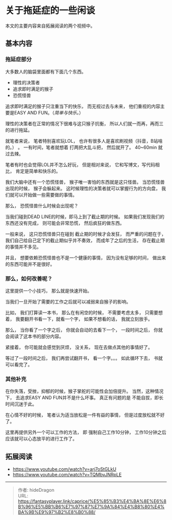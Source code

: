 # 关于拖延症的一些闲谈


本文的主要内容来自拓展阅读的两个视频中。 

## 基本内容

### 拖延症部分

大多数人的脑袋里面都有下面几个东西。  

- 理性的决策者
- 追求即时满足的猴子
- 恐慌怪兽

追求即时满足的猴子只注重当下的快乐， 而无视过去与未来， 他们重视的内容主要是EASY AND FUN。（*简单与快乐。*）

理性的决策者在正常的情况下很难与这只猴子抗衡， 所以人们就一而再，再而三的进行拖延。

就笔者来说， 笔者特别喜欢玩LOL， 也许有很多人是喜欢刷视频（抖音，B站啥的。） 。 一有时间，笔者就想着 打两把大乱斗把， 然后就开了。 40~60min 就过去辣。

笔者有时也会觉得LOL并不怎么好玩， 但是相对来说， 它和写博文，写代码相比， 肯定是简单和快乐的。

我们大脑中还有一个恐慌怪兽， 猴子唯一害怕的东西就是这只怪兽。  当恐慌怪兽出现的时候， 猴子会躲起来。 这时候理性的决策者就可以掌握行为的方向盘， 我们就可以开始做一些需要做的事情。 

那么， 恐慌怪兽什么时候会出现呢？ 

当我们碰到DEAD LINE的时候，即马上到了截止期的时候。 如果我们发现我们的东西还没有完成， 则可能会非常恐慌， 然后疯狂的做东西。

一般来说， 这只恐慌怪兽只在碰到 截止期的时候才会发狂， 而严重的问题在于， 我们自己给自己定下的截止期似乎并不奏效， 而成年了之后的生活， 存在截止期的事情并不多见。

并且， 想要依赖恐慌怪兽也不是一个健康的事情， 因为没有足够的时间， 做出来的东西可能并不是很好。

### 那么，如何改善呢？

这里提供一个小技巧， 那么就是快速开始。 

当我们一旦开始了需要的工作之后就可以减弱来自猴子的影响。 

比如， 我们打算读一本书， 那么在有闲空的时候， 不需要考虑太多， 只需要想着， 我要翻开书看一下，就看一个字， 如果不想看的话， 我就立刻放手。

那么， 当你看了一个字之后， 你就会自动的去看下一个， 一段时间之后， 你就会阅读了这本书的部分内容。 

紧接着， 你可能就会感觉到厌烦， 没关系， 现在去做点其他的事情好了。 

等过了一段时间之后， 我们再尝试翻开书， 看一个字。。。  如此循环下去， 书就可以看完了。



### 其他补充

在你失落，受挫，抑郁的时候，猴子掌舵的可能性会加倍提升。 当然，这种情况下， 去追求EASY AND FUN并不是什么坏事。 真正有问题的是 不能自拔，即长时间沉迷于此。

在心情不好的时候， 笔者认为适当放松是一件有益的事情， 但是过度放松就不好了。

这里再提供另外一个可以工作的方法， 即 强制自己工作10分钟， 工作10分钟之后应该就可以心态放平的进行工作了。 



## 拓展阅读

- https://www.youtube.com/watch?v=arj7oStGLkU
- https://www.youtube.com/watch?v=TQMbvJNRpLE



---

> 作者: hideDragon  
> URL: https://fantasyplayer.link/caprice/%E5%85%B3%E4%BA%8E%E6%8B%96%E5%BB%B6%E7%97%87%E7%9A%84%E4%B8%80%E4%BA%9B%E9%97%B2%E8%B0%88/  

